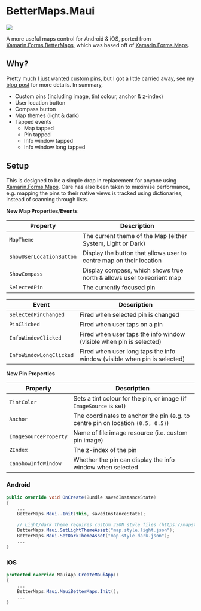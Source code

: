 # BetterMaps.Maui

[![](https://img.shields.io/nuget/v/BetterMaps.Maui.svg)](https://nuget.org/packages/BetterMaps.Maui)

A more useful maps control for Android & iOS, ported from [Xamarin.Forms.BetterMaps](https://github.com/dmariogatto/Xamarin.Forms.BetterMaps), which was based off of [Xamarin.Forms.Maps](https://nuget.org/packages/Xamarin.Forms.Maps).

## Why?

Pretty much I just wanted custom pins, but I got a little carried away, see my [blog post](https://dgatto.com/posts/2021/06/xforms-better-maps/) for more details. In summary,

- Custom pins (including image, tint colour, anchor & z-index)
- User location button
- Compass button
- Map themes (light & dark)
- Tapped events
  - Map tapped
  - Pin tapped
  - Info window tapped
  - Info window long tapped

## Setup

This is designed to be a simple drop in replacement for anyone using [Xamarin.Forms.Maps](https://nuget.org/packages/Xamarin.Forms.Maps). Care has also been taken to maximise performance, e.g. mapping the pins to their native views is tracked using dictionaries, instead of scanning through lists.

__New Map Properties/Events__

| Property                 | Description                                                              |
|--------------------------|--------------------------------------------------------------------------|
| `MapTheme`               | The current theme of the Map (either System, Light or Dark)              |
| `ShowUserLocationButton` | Display the button that allows user to centre map on their location      |
| `ShowCompass`            | Display compass, which shows true north & allows user to reorient map    |
| `SelectedPin`            | The currently focused pin                                                |

| Event                    | Description                                                              |
|--------------------------|--------------------------------------------------------------------------|
| `SelectedPinChanged`     | Fired when selected pin is changed                                       |
| `PinClicked`             | Fired when user taps on a pin                                            |
| `InfoWindowClicked`      | Fired when user taps the info window (visible when pin is selected)      |
| `InfoWindowLongClicked`  | Fired when user long taps the info window (visible when pin is selected) |

__New Pin Properties__

| Property                  | Description                                                                     |
|---------------------------|---------------------------------------------------------------------------------|
| `TintColor`               | Sets a tint colour for the pin, or image (if `ImageSource` is set)              |
| `Anchor`                  | The coordinates to anchor the pin (e.g. to centre pin on location `(0.5, 0.5)`) |
| `ImageSourceProperty`     | Name of file image resource (i.e. custom pin image)                             |
| `ZIndex`                  | The z-index of the pin                                                          |
| `CanShowInfoWindow`       | Whether the pin can display the info window when selected                       |

### Android

```csharp
public override void OnCreate(Bundle savedInstanceState)
{
    ...    
    BetterMaps.Maui..Init(this, savedInstanceState);

    // Light/dark theme requires custom JSON style files (https://mapstyle.withgoogle.com/) added to 'Plaforms/Android/Assets'
    BetterMaps.Maui.SetLightThemeAsset("map.style.light.json");
    BetterMaps.Maui.SetDarkThemeAsset("map.style.dark.json");  
    ...
}
```

### iOS

```csharp
protected override MauiApp CreateMauiApp()
{
    ...
    BetterMaps.Maui.MauiBetterMaps.Init();    
    ...
}
```

